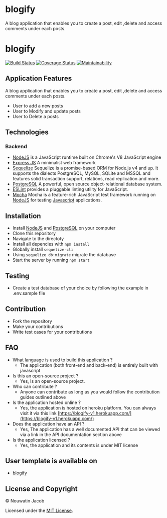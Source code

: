 # blogify
A blog application that enables you to create a post, edit ,delete and access comments under each posts.
# blogify

[![Build Status](https://travis-ci.org/ajagunnamaruf/blogify.svg?branch=develop)](https://travis-ci.org/ajagunnamaruf/blogify)
[![Coverage Status](https://coveralls.io/repos/github/ajagunnamaruf/blogify/badge.svg?branch=develop)](https://coveralls.io/github/ajagunnamaruf/blogify?branch=develop)
[![Maintainability](https://api.codeclimate.com/v1/badges/71169e218528ed943a7a/maintainability)](https://codeclimate.com/github/ajagunnamaruf/blogify/maintainability)

## Application Features

A blog application that enables you to create a post, edit ,delete and access comments under each posts.

- User to add a new posts
- User to Modify and update posts
- User to Delete a posts

## Technologies

### Backend

- [NodeJS](http://nodejs.org/en) is a JavaScript runtime built on Chrome's V8 JavaScript engine
- [Express JS](http://express.com) A minimalist web framework
- [Sequelize](http://docs.sequelizejs.com/) Sequelize is a promise-based ORM for Node.js v4 and up. It supports the dialects PostgreSQL, MySQL, SQLite and MSSQL and features solid transaction support, relations, read replication and more.
- [PostgreSQL](https://www.postgresql.org/) A powerful, open source object-relational database system.
- [ESLint](eslint.org) provides a pluggable linting utility for JavaScript.
- [Mocha](https://mochajs.org/) Mocha is a feature-rich JavaScript test framework running on [NodeJS](nodejs.org/en) for testing [Javascript](javascript.com) applications.

## Installation

- Install [NodeJS](http://nodejs.org/en) and [PostgreSQL](https://www.postgresql.org/) on your computer
- Clone this repository
- Navigate to the directoty
- Install all depencies with ```npm install```
- Globally install ```sequelize-cli```
- Using ```sequelize db:migrate``` migrate the database
- Start the server by running ```npm start```

## Testing

- Create a test database of your choice by following the example in .env.sample file

## Contribution

- Fork the repository
- Make your contributions
- Write test cases for your contributions


## FAQ

* What language is used to build this application ?
  - The application (both front-end and back-end) is entirely built with javascript
* Is this an open-source project ?
  - Yes, Is an open-source project.
* Who can contribute ?
  - Anyone can contribute as long as you would follow the contribution guides outlined above
* Is the application hosted online ?
  - Yes, the application is hosted on heroku platform. You can always visit it via this link [https://blogify-v1.herokuapp.com/](https://blogify-v1.herokuapp.com/)
* Does the application have an API ?
  - Yes, The application has a well documented API that can be viewed via a link in the API documentation section above
* Is the application licensed ?
  - Yes, the application and its contents is under MIT license

## User template is available on

- [blogify](https://ajagunnamaruf.github.io/blogify)

## License and Copyright

&copy; Nouwatin Jacob

Licensed under the [MIT License](LICENSE).